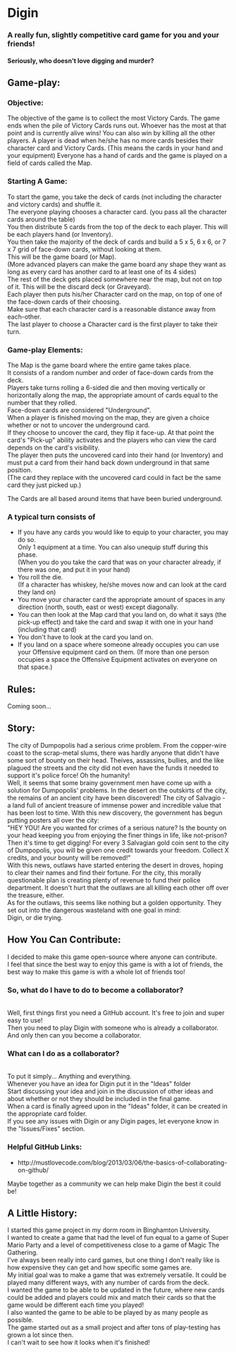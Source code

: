 <h1>Digin</h1>
<h3>
A really fun, slightly competitive card game for you and your friends!</h3>
<h4>Seriously, who doesn't love digging and murder?
</h4>

<h2>
Game-play:
</h2>

<h3>
Objective:
</h3>
The objective of the game is to collect the most Victory Cards.
The game ends when the pile of Victory Cards runs out. Whoever has the most at that point and is currently alive wins! You can also win by killing all the other players.
A player is dead when he/she has no more cards besides their character card and Victory Cards. (This means the cards in your hand and your equipment)
Everyone has a hand of cards and the game is played on a field of cards called the Map.

<h3>
Starting A Game:
</h3>
To start the game, you take the deck of cards (not including the character and victory cards) and shuffle it. 
<br>The everyone playing chooses a character card. (you pass all the character cards around the table)
<br>You then distribute 5 cards from the top of the deck to each player. This will be each players hand (or Inventory).
<br>You then take the majority of the deck of cards and build a 5 x 5, 6 x 6, or 7 x 7 grid of face-down cards, without looking at them.
<br>This will be the game board (or Map).
<br>(More advanced players can make the game board any shape they want as long as every card has another card to at least one of its 4 sides)
<br>The rest of the deck gets placed somewhere near the map, but not on top of it. This will be the discard deck (or Graveyard).
<br>Each player then puts his/her Character card on the map, on top of one of the face-down cards of their choosing.
<br>Make sure that each character card is a reasonable distance away from each-other.
<br>The last player to choose a Character card is the first player to take their turn.

<h3>
Game-play Elements:
</h3>
The Map is the game board where the entire game takes place. 
<br>It consists of a random number and order of face-down cards from the deck. 
<br>Players take turns rolling a 6-sided die and then moving vertically or horizontally along the map, the appropriate amount of cards equal to the number that they rolled.
<br>Face-down cards are considered "Underground". 
<br>When a player is finished moving on the map, they are given a choice whether or not to uncover the underground card.
<br>If they choose to uncover the card, they flip it face-up. At that point the card's "Pick-up" ability activates and the players who can view the card depends on the card's visibility.
<br>The player then puts the uncovered card into their hand (or Inventory) and must put a card from their hand back down underground in that same position. 
<br>(The card they replace with the uncovered card could in fact be the same card they just picked up.)

The Cards are all based around items that have been buried underground. 

<h3>
A typical turn consists of
</h3>
<ul>
<li>If you have any cards you would like to equip to your character, you may do so.
<br>Only 1 equipment at a time. You can also unequip stuff during this phase.
<br>(When you do you take the card that was on your character already, if there was one, and put it in your hand)
<li>You roll the die.
<br>(If a character has whiskey, he/she moves now and can look at the card they land on)
<li>You move your character card the appropriate amount of spaces in any direction (north, south, east or west) except diagonally. 
<li>You can then look at the Map card that you land on, do what it says (the pick-up effect) and take the card and swap it with one in your hand 
<br>(including that card)
<li>You don't have to look at the card you land on.
<li>If you land on a space where someone already occupies you can use your Offensive equipment card on them. (If more than one person occupies a space the Offensive Equipment activates on everyone on that space.)
</ul>

<h2>
Rules:
</h2>
Coming soon...

<h2>
Story:
</h2>
The city of Dumpopolis had a serious crime problem. From the copper-wire coast to the scrap-metal slums, there was hardly anyone that didn't  have some sort of bounty on their head. Theives, assassins, bullies, and the like plagued the streets and the city did not even have the funds it needed to support it's police force! Oh the humanity!
<br>Well, it seems that some brainy government men have come up with a solution for Dumpopolis' problems. In the desert on the outskirts of the city, the remains of an ancient city have been discovered! The city of Salvagio - a land full of ancient treasure of immense power and incredible value that has been lost to time. With this new discovery, the government has begun putting posters all over the city: 
<br>"HEY YOU! Are you wanted for crimes of a serious nature? Is the bounty on your head keeping you from enjoying the finer things in life, like not-prison? Then it's time to get digging! For every 3 Salvagian gold coin sent to the city of Dumpopolis, you will be given one credit towards your freedom. Collect X credits, and your bounty will be removed!"
<br>With this news, outlaws have started entering the desert in droves, hoping to clear their names and find their fortune. For the city, this morally questionable plan is creating plenty of revenue to fund their police department. It doesn't hurt that the outlaws are all killing each other off over the treasure, either. 
<br>As for the outlaws, this seems like nothing but a golden opportunity. They set out into the dangerous wasteland with one goal in mind:
<br>Digin, or die trying.

<h2>
How You Can Contribute:
</h2>
I decided to make this game open-source where anyone can contribute. 
<br>I feel that since the best way to enjoy this game is with a lot of friends, the best way to make this game is with a whole lot of friends too!

<h3>
So, what do I have to do to become a collaborator?
</h3>
<br>Well, first things first you need a GitHub account. It's free to join and super easy to use!
<br>Then you need to play Digin with someone who is already a collaborator.
<br>And only then can you become a collaborator.

<h3>
What can I do as a collaborator?
</h3>
<br>To put it simply... Anything and everything. 
<br>Whenever you have an idea for Digin put it in the "Ideas" folder
<br>Start discussing your idea and join in the discussion of other ideas and about whether or not they should be included in the final game.
<br>When a card is finally agreed upon in the "Ideas" folder, it can be created in the appropriate card folder.
<br>If you see any issues with Digin or any Digin pages, let everyone know in the "Issues/Fixes" section.

<h3>
Helpful GitHub Links:
</h3>
<ul>
<li>http://mustlovecode.com/blog/2013/03/06/the-basics-of-collaborating-on-github/
</ul>

Maybe together as a community we can help make Digin the best it could be!

<h2>
A Little History:
</h2>
I started this game project in my dorm room in Binghamton University. 
<br>I wanted to create a game that had the level of fun equal to a game of Super Mario Party and a level of competitiveness close to a game of Magic The Gathering.
<br>I've always been really into card games, but one thing I don't really like is how expensive they can get and how specific some games are. 
<br>My initial goal was to make a game that was extremely versatile. It could be played many different ways, with any number of cards from the deck.
<br>I wanted the game to be able to be updated in the future, where new cards could be added and players could mix and match their cards so that the game would be different each time you played!
<br>I also wanted the game to be able to be played by as many people as possible.
<br>The game started out as a small project and after tons of play-testing has grown a lot since then. 
<br>I can't wait to see how it looks when it's finished!